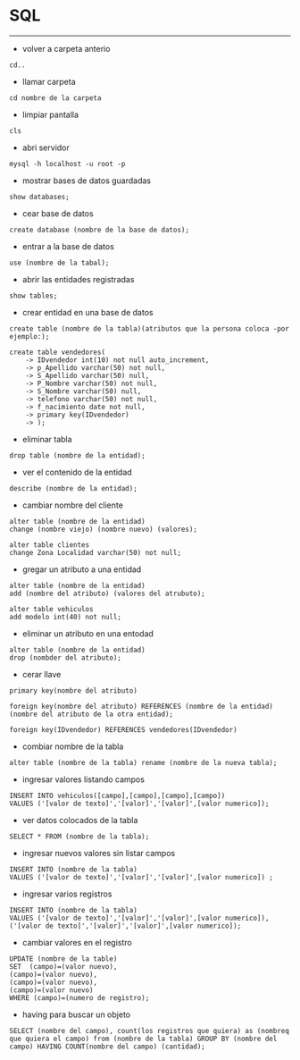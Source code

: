 # SQL
***

* volver a carpeta anterio
~~~
cd..
~~~
* llamar carpeta
~~~
cd nombre de la carpeta
~~~
* limpiar pantalla
~~~
cls
~~~
* abri servidor
~~~
mysql -h localhost -u root -p
~~~
* mostrar bases de datos guardadas
~~~
show databases;
~~~
* cear base de datos 
~~~
create database (nombre de la base de datos);
~~~
* entrar a la base de datos
~~~
use (nombre de la tabal);
~~~
* abrir las entidades registradas
~~~
show tables;
~~~
* crear entidad en una base de datos
~~~
create table (nombre de la tabla)(atributos que la persona coloca -por ejemplo:);

create table vendedores(
    -> IDvendedor int(10) not null auto_increment,
    -> p_Apellido varchar(50) not null,
    -> S_Apellido varchar(50) null,
    -> P_Nombre varchar(50) not null,
    -> S_Nombre varchar(50) null,
    -> telefono varchar(50) not null,
    -> f_nacimiento date not null,
    -> primary key(IDvendedor)
    -> );
~~~
* eliminar tabla
~~~
drop table (nombre de la entidad);
~~~
* ver el contenido de la entidad
~~~
describe (nombre de la entidad);
~~~
* cambiar nombre del cliente
~~~
alter table (nombre de la entidad)
change (nombre viejo) (nombre nuevo) (valores);

alter table clientes
change Zona Localidad varchar(50) not null;
~~~

* gregar un atributo a una entidad
~~~
alter table (nombre de la entidad)
add (nombre del atributo) (valores del atrubuto);

alter table vehiculos
add modelo int(40) not null;
~~~

* eliminar un atributo en una entodad
~~~
alter table (nombre de la entidad)
drop (nombder del atributo);
~~~
* cerar llave 
~~~
primary key(nombre del atributo)
~~~
~~~
foreign key(nombre del atributo) REFERENCES (nombre de la entidad)(nombre del atributo de la otra entidad);

foreign key(IDvendedor) REFERENCES vendedores(IDvendedor)
~~~
* combiar nombre de la tabla
~~~
alter table (nombre de la tabla) rename (nombre de la nueva tabla);
~~~
* ingresar valores listando campos
~~~
INSERT INTO vehiculos([campo],[campo],[campo],[campo]) 
VALUES ('[valor de texto]','[valor]','[valor]',[valor numerico]);
~~~
* ver datos colocados de la tabla
~~~
SELECT * FROM (nombre de la tabla);
~~~
* ingresar nuevos valores sin listar campos
~~~
INSERT INTO (nombre de la tabla) 
VALUES ('[valor de texto]','[valor]','[valor]',[valor numerico]) ;
~~~
* ingresar varios registros
~~~
INSERT INTO (nombre de la tabla) 
VALUES ('[valor de texto]','[valor]','[valor]',[valor numerico]),('[valor de texto]','[valor]','[valor]',[valor numerico]);
~~~
* cambiar valores en el registro
~~~
UPDATE (nombre de la table)
SET  (campo)=(valor nuevo),
(campo)=(valor nuevo),
(campo)=(valor nuevo),
(campo)=(valor nuevo)
WHERE (campo)=(numero de registro);
~~~
* having para buscar un objeto
~~~
SELECT (nombre del campo), count(los registros que quiera) as (nombreq que quiera el campo) from (nombre de la tabla) GROUP BY (nombre del campo) HAVING COUNT(nombre del campo) (cantidad);
~~~



    

